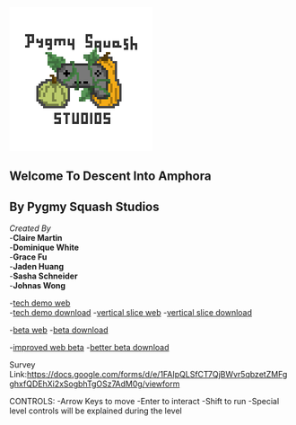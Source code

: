 ![logo](Studio_logo_2_light_edge.png)

## Welcome To Descent Into Amphora

## By Pygmy Squash Studios

_Created By_ <br>
-**Claire Martin** <br>
-**Dominique White** <br>
-**Grace Fu** <br>
-**Jaden Huang** <br>
-**Sasha Schneider** <br>
-**Johnas Wong**


-[tech demo web](DescentTechDemoV0.2) <br>
-[tech demo download](DescentTechDemoV0.2.zip)
-[vertical slice web](VerticalWebSlice/VerticalSlice/www)
-[vertical slice download](VerticalWebSlice.zip)

-[beta web](DESCENT_BETA/BETA/www)
-[beta download](DESCENT_BETA.zip)

-[improved web beta](BETA_WINDOWS/www)
-[better beta download](BETA_WINDOWS.zip)

Survey Link:https://docs.google.com/forms/d/e/1FAIpQLSfCT7QjBWvr5qbzetZMFgghxfQDEhXi2xSogbhTgOSz7AdM0g/viewform

CONTROLS:
-Arrow Keys to move
-Enter to interact
-Shift to run
-Special level controls will be explained during the level
